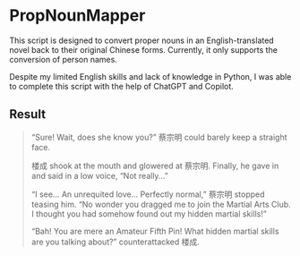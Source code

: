 # PropNounMapper
This script is designed to convert proper nouns in an English-translated novel back to their original Chinese forms. Currently, it only supports the conversion of person names.

Despite my limited English skills and lack of knowledge in Python, I was able to complete this script with the help of ChatGPT and Copilot.
## Result

> “Sure! Wait, does she know you?” 蔡宗明 could barely keep a straight face.
>
> 楼成 shook at the mouth and glowered at 蔡宗明. Finally, he gave in and said in a low voice, “Not really…”
>
> “I see… An unrequited love… Perfectly normal,” 蔡宗明 stopped teasing him. “No wonder you dragged me to join the Martial Arts Club. I thought you had somehow found out my hidden martial skills!”
>
> “Bah! You are mere an Amateur Fifth Pin! What hidden martial skills are you talking about?” counterattacked 楼成.
